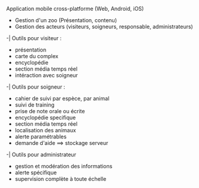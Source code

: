 Application mobile cross-platforme (Web, Android, iOS)
- Gestion d'un zoo (Présentation, contenu)
- Gestion des acteurs (visiteurs, soigneurs, responsable, administrateurs)

-| Outils pour visiteur : 
- présentation
- carte du complex
- encyclopédie 
- section média temps réel 
- intéraction avec soigneur

-| Outils pour soigneur : 
- cahier de suivi par espèce, par animal
- suivi de training
- prise de note orale ou écrite
- encyclopédie specifique
- section média temps réel
- localisation des animaux
- alerte paramétrables
- demande d'aide
==> stockage serveur

-| Outils pour administrateur
- gestion et modération des informations
- alerte spécifique
- supervision complète à toute échelle
